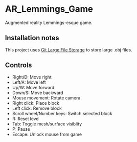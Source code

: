 # AR_Lemmings_Game
Augmented reality Lemmings-esque game.

## Installation notes
This project uses [Git Large File Storage](https://git-lfs.github.com/) to store large .obj files.

## Controls
*   Right/D: Move right
*   Left/A: Move left
*   Up/W: Move forward
*   Down/S: Move backward
*   Mouse movement: Rotate camera
*   Right click: Place block
*   Left click: Remove block
*   Scroll wheel/Number keys: Switch selected block
*   R: Reset level
*   Tab: Toggle mesh/surface visiblity
*   P: Pause
*   Escape: Unlock mouse from game